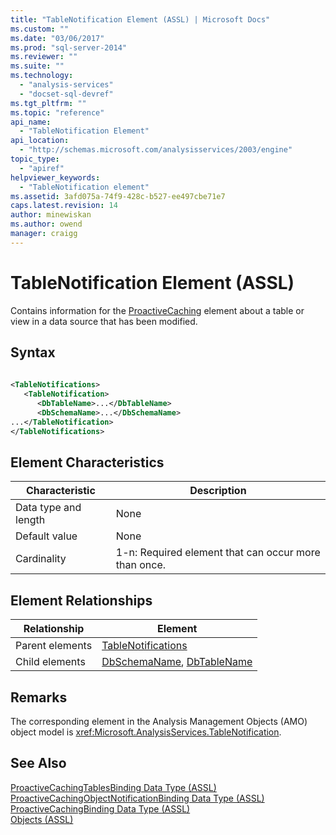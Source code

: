 ```yaml
---
title: "TableNotification Element (ASSL) | Microsoft Docs"
ms.custom: ""
ms.date: "03/06/2017"
ms.prod: "sql-server-2014"
ms.reviewer: ""
ms.suite: ""
ms.technology: 
  - "analysis-services"
  - "docset-sql-devref"
ms.tgt_pltfrm: ""
ms.topic: "reference"
api_name: 
  - "TableNotification Element"
api_location: 
  - "http://schemas.microsoft.com/analysisservices/2003/engine"
topic_type: 
  - "apiref"
helpviewer_keywords: 
  - "TableNotification element"
ms.assetid: 3afd075a-74f9-428c-b527-ee497cbe71e7
caps.latest.revision: 14
author: minewiskan
ms.author: owend
manager: craigg
---
```

# TableNotification Element (ASSL)
  Contains information for the [ProactiveCaching](proactivecaching-element-assl.md) element about a table or view in a data source that has been modified.  
  
## Syntax  
  
```xml  
  
<TableNotifications>  
   <TableNotification>  
      <DbTableName>...</DbTableName>  
      <DbSchemaName>...</DbSchemaName>  
...</TableNotification>  
</TableNotifications>  
```  
  
## Element Characteristics  
  
|Characteristic|Description|  
|--------------------|-----------------|  
|Data type and length|None|  
|Default value|None|  
|Cardinality|1-n: Required element that can occur more than once.|  
  
## Element Relationships  
  
|Relationship|Element|  
|------------------|-------------|  
|Parent elements|[TableNotifications](../collections/tablenotifications-element-assl.md)|  
|Child elements|[DbSchemaName](../properties/name-element-assl.md), [DbTableName](../properties/dbtablename-element-assl.md)|  
  
## Remarks  
 The corresponding element in the Analysis Management Objects (AMO) object model is <xref:Microsoft.AnalysisServices.TableNotification>.  
  
## See Also  
 [ProactiveCachingTablesBinding Data Type &#40;ASSL&#41;](../data-type/binding-data-type-assl.md)   
 [ProactiveCachingObjectNotificationBinding Data Type &#40;ASSL&#41;](../data-type/proactivecachingobjectnotificationbinding-data-type-assl.md)   
 [ProactiveCachingBinding Data Type &#40;ASSL&#41;](../data-type/proactivecachingbinding-data-type-assl.md)   
 [Objects &#40;ASSL&#41;](objects-assl.md)  
  
  
